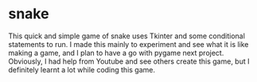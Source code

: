 # snake
This quick and simple game of snake uses Tkinter and some conditional statements to run. I made this mainly to experiment and see what it is like making a game, and I plan to have a go with pygame next project. Obviously, I had help from Youtube and see others create this game, but I definitely learnt a lot while coding this game.
